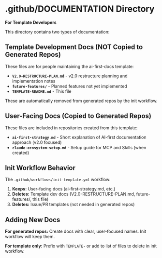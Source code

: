 # .github/DOCUMENTATION Directory

**For Template Developers**

This directory contains two types of documentation:

## Template Development Docs (NOT Copied to Generated Repos)

These files are for people maintaining the ai-first-docs template:

- **`V2.0-RESTRUCTURE-PLAN.md`** - v2.0 restructure planning and implementation notes
- **`future-features/`** - Planned features not yet implemented
- **`TEMPLATE-README.md`** - This file

These are automatically removed from generated repos by the init workflow.

## User-Facing Docs (Copied to Generated Repos)

These files are included in repositories created from this template:

- **`ai-first-strategy.md`** - Short explanation of AI-first documentation approach (v2.0 focused)
- **`claude-ecosystem-setup.md`** - Setup guide for MCP and Skills (when created)

## Init Workflow Behavior

The `.github/workflows/init-template.yml` workflow:

1. **Keeps:** User-facing docs (ai-first-strategy.md, etc.)
2. **Deletes:** Template dev docs (V2.0-RESTRUCTURE-PLAN.md, future-features/, this file)
3. **Deletes:** Issue/PR templates (not needed in generated repos)

## Adding New Docs

**For generated repos:** Create docs with clear, user-focused names. Init workflow will keep them.

**For template only:** Prefix with `TEMPLATE-` or add to list of files to delete in init workflow.
